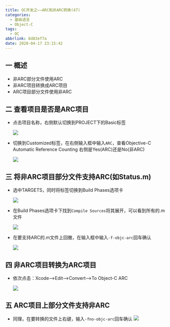 ```yaml
---
title: OC开发之——ARC和非ARC转换(47)
categories:
  - 基础语言
  - Object-C
tags:
  - OC
abbrlink: 8d83ef7a
date: 2020-04-17 23:15:42
---
```

## 一 概述

* 非ARC部分文件使用ARC
* 非ARC项目转换成ARC项目
* ARC项目部分文件使用非ARC

<!--more-->

## 二 查看项目是否是ARC项目

* 点击项目名称，右侧默认切换到PROJECT下的Basic标签

  ![][1]
  
* 切换到Customized标签，在右侧输入框中输入`ARC`，查看Objective-C Automatic Reference Counting 右侧是Yes(ARC)还是No(非ARC)

  ![][2]

## 三 将非ARC项目部分文件支持ARC(如Status.m)

* 选中TARGETS，同时将标签切换到Build Phases选项卡

  ![][3]
  
* 在Build Phases选项卡下找到`Compile Sources`将其展开，可以看到所有的.m文件

  ![][4]
  
* 在要支持ARC的.m文件上回撤，在输入框中输入`-f-objc-arc`回车确认

  ![][5]

## 四 非ARC项目转换为ARC项目

* 依次点击：Xcode——>Edit——>Convert——>To Object-C ARC

  ![][6]

## 五 ARC项目上部分文件支持非ARC

* 同理，在要转换的文件上右键，输入`-fno-objc-arc`回车确认
  ![][7]
  




[1]:https://raw.githubusercontent.com/PGzxc/images/master/2020/oc-xcode-arc-project-view.png
[2]:https://raw.githubusercontent.com/PGzxc/images/master/2020/oc-xcode-arc-project-yes-or-no.png
[3]:https://raw.githubusercontent.com/PGzxc/images/master/2020/oc-xcode-target-buildphases-choice.png
[4]:https://raw.githubusercontent.com/PGzxc/images/master/2020/oc-xcode-target-buildphases-source-open.png
[5]:https://raw.githubusercontent.com/PGzxc/images/master/2020/oc-xcode-target-buildphases-m-fobjc-arc.png
[6]:https://raw.githubusercontent.com/PGzxc/images/master/2020/oc-xcode-edit-covert-to-arc.png
[7]:https://raw.githubusercontent.com/PGzxc/images/master/2020/oc-xcode-target-buildphases-arc-support-noarc.png